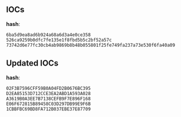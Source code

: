 
## IOCs

__hash__:

```text
6ba5d9ea8ad6b924a68a6d3a4e0ce358
526ca9259b0dfc7fe135e1f8fbd5b5c2bf52a57c
73742d6e77fc30cb4ab9869b8b48b055801f25fe749fa237a73e530f6fa40a09
```

## Updated IOCs

__hash__:

```text
02F3B7596CFF59B0A04FD2B0676BC395 
D2EA85153D712CCE3EA2ABD1A593A028 
A3619B0A3EE7B7138CEFB9F7E896F168 
E06F672815B89458C03D297DB99E9F6B 
1CBBFBC69BD8FA712B037EBE37E87709 
```
